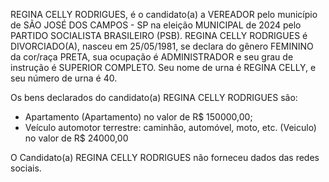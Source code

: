 REGINA CELLY RODRIGUES, é o candidato(a) a VEREADOR pelo município de SÃO JOSÉ DOS CAMPOS - SP na eleição MUNICIPAL de 2024 pelo PARTIDO SOCIALISTA BRASILEIRO (PSB). REGINA CELLY RODRIGUES é DIVORCIADO(A), nasceu em 25/05/1981, se declara do gênero FEMININO da cor/raça PRETA, sua ocupação é ADMINISTRADOR e seu grau de instrução é SUPERIOR COMPLETO. Seu nome de urna é REGINA CELLY, e seu número de urna é 40.

Os bens declarados do candidato(a) REGINA CELLY RODRIGUES são: 
- Apartamento (Apartamento) no valor de R$ 150000,00;
- Veículo automotor terrestre: caminhão, automóvel, moto, etc. (Veiculo) no valor de R$ 24000,00

O Candidato(a) REGINA CELLY RODRIGUES não forneceu dados das redes sociais.
